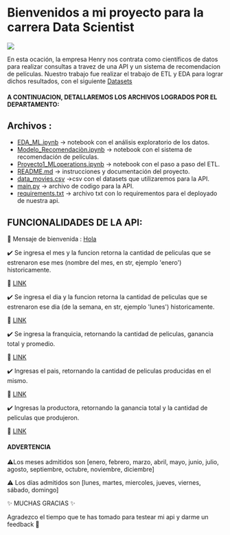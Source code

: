 # Bienvenidos a mi proyecto para la carrera Data Scientist
![](https://user-images.githubusercontent.com/67664604/217914153-1eb00e25-ac08-4dfa-aaf8-53c09038f082.png)

En esta ocación, la empresa Henry nos contrata como científicos de datos para realizar consultas a travez de una API y un sistema de  recomendacion de películas.
Nuestro trabajo fue realizar el trabajo de ETL y EDA para lograr dichos resultados, con el siguiente [Datasets](https://drive.google.com/file/d/1Rp7SNuoRnmdoQMa5LWXuK4i7W1ILblYb/view)

####  A CONTINUACION, DETALLAREMOS LOS ARCHIVOS LOGRADOS POR EL DEPARTAMENTO:

## Archivos :
- [EDA_ML.ipynb](https://github.com/Davidarr96/Proyecto1_MLoperations/blob/main/EDA_ML.ipynb) -> notebook con el análisis exploratorio de los datos.
- [Modelo_Recomendaciòn.ipynb](https://github.com/Davidarr96/Proyecto1_MLoperations/blob/main/Modelo_Recomendaciòn.ipynb) -> notebook con el sistema de recomendación de películas.
- [Proyecto1_MLoperations.ipynb](https://github.com/Davidarr96/Proyecto1_MLoperations/blob/main/Proyecto1_MLoperations.ipynb) -> notebook con el paso a paso  del ETL.
- [README.md](https://github.com/Davidarr96/Proyecto1_MLoperations/blob/main/README.md) -> instrucciones y documentación del proyecto.
- [data_movies.csv](https://github.com/Davidarr96/Proyecto1_MLoperations/blob/main/data_movies.csv) ->csv con el datasets que utilizaremos para la API.
- [main.py](https://github.com/Davidarr96/Proyecto1_MLoperations/blob/main/main.py) -> archivo de codigo para la API.
- [requirements.txt](https://github.com/Davidarr96/Proyecto1_MLoperations/blob/main/requirements.txt) -> archivo txt con lo requirementos para el deployado de nuestra api.

## FUNCIONALIDADES DE LA API:

🎉 Mensaje de bienvenida : [Hola](https://ejemplo-nombre-deploy-nhor.onrender.com)

✔️ Se ingresa el mes y la funcion retorna la cantidad de peliculas que se estrenaron ese mes (nombre del mes, en str, ejemplo 'enero') historicamente.

🚀 [LINK](https://ejemplo-nombre-deploy-nhor.onrender.com/docs#/default/peliculas_mes_peliculas_mes__mes__get)

✔️ Se ingresa el dia y la funcion retorna la cantidad de peliculas que se estrenaron ese dia (de la semana, en str, ejemplo 'lunes') historicamente.

🚀 [LINK](https://ejemplo-nombre-deploy-nhor.onrender.com/docs#/default/peliculas_dia_peliculas_dia__dia__get)

✔️ Se ingresa la franquicia, retornando la cantidad de peliculas, ganancia total y promedio.
 
 🚀 [LINK](https://ejemplo-nombre-deploy-nhor.onrender.com/docs#/default/franquicia_franquicia__franquicia__get)
 
 ✔️ Ingresas el pais, retornando la cantidad de peliculas producidas en el mismo.
 
  🚀 [LINK](https://ejemplo-nombre-deploy-nhor.onrender.com/docs#/default/peliculas_pais_peliculas_pais__pais__get)
  
  ✔️ Ingresas la productora, retornando la ganancia total y la cantidad de peliculas que produjeron.
  
   🚀 [LINK](https://ejemplo-nombre-deploy-nhor.onrender.com/docs#/default/productoras_productoras__productora__get)
  
  #### ADVERTENCIA 

⚠️Los meses admitidos son [enero, febrero, marzo, abril, mayo, junio, julio, agosto, septiembre, octubre, noviembre, diciembre]

⚠️ Los días admitidos son [lunes, martes, miercoles, jueves, viernes, sábado, domingo]

✨ MUCHAS GRACIAS ✨

Agradezco el tiempo que te has tomado para testear mi api y darme un feedback 💪

